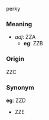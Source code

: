 perky
### Meaning
+ _adj_: ZZA
    + __eg__: ZZB

### Origin

ZZC

### Synonym

__eg__: ZZD

+ ZZE



